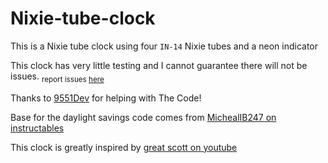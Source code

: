 # Nixie-tube-clock
This is a Nixie tube clock using four `IN-14` Nixie tubes and a neon indicator

This clock has very little testing and I cannot guarantee there will not be issues. <sub>report issues [here](https://github.com/9551-Dev/Nixie-tube-clock/issues)</sub>

Thanks to [9551Dev](https://github.com/9551-Dev) for helping with The Code!

Base for the daylight savings code comes from [MichealIB247 on instructables](https://www.instructables.com/Adding-Daylight-Savings-Time-to-Your-RTC/)

This clock is greatly inspired by [great scott on youtube](https://youtu.be/ObgmVNV1Kfg?si=6stVlPvzve_kgnGa)
